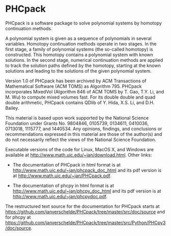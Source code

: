 PHCpack
=======

PHCpack is a software package to solve polynomial systems by homotopy continuation methods.

A polynomial system is given as a sequence of polynomials in several variables.
Homotopy continuation methods operate in two stages.  In the first stage, a family of polynomial systems
(the so-called homotopy) is constructed.  This homotopy contains a polynomial system with known solutions.
In the second stage, numerical continuation methods are applied to track the solution paths defined by
the homotopy, starting at the known solutions and leading to the solutions of the given polynomial system.

Version 1.0 of PHCpack has been archived by ACM Transactions of Mathematical Software (ACM TOMS) as Algorithm 795.
PHCpack incorporates MixedVol (Algorithm 846 of ACM TOMS by T. Gao, T.Y. Li, and M. Wu) 
to compute mixed volumes fast.  For its double double and quad double arithmetic, PHCpack contains QDlib
of Y. Hida, X.S. Li, and D.H. Bailey.

This material is based upon work supported by the National Science Foundation
under Grants No. 9804846, 0105739, 0134611, 0410036, 0713018, 1115777,
and 1440534.
Any opinions, findings, and conclusions or recommendations expressed in this material
are those of the author(s) and do not necessarily reflect the views of the National Science Foundation.

Executable versions of the code for Linux, MacOS X, and Windows are
available at <http://www.math.uic.edu/~jan/download.html>.
Other links:

* The documentation of PHCpack in html format is
  at <http://www.math.uic.edu/~jan/phcpack_doc_html>
  and its pdf version is
  at <http://www.math.uic.edu/~jan/PHCpack.pdf>.

* The documentation of phcpy in html format is
  at <http://www.math.uic.edu/~jan/phcpy_doc_html>
  and its pdf version is
  at <http://www.math.uic.edu/~jan/phcpydoc.pdf>.

The restructured text source for the documentation for PHCpack starts at
<https://github.com/janverschelde/PHCpack/tree/master/src/doc/source>
and for phcpy at
<https://github.com/janverschelde/PHCpack/tree/master/src/Python/PHCpy3/doc/source>.

